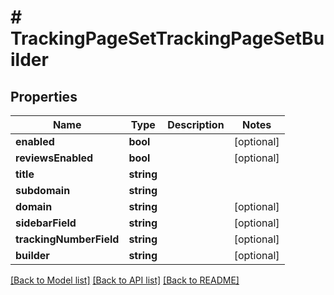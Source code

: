 # # TrackingPageSetTrackingPageSetBuilder

## Properties

Name | Type | Description | Notes
------------ | ------------- | ------------- | -------------
**enabled** | **bool** |  | [optional] 
**reviewsEnabled** | **bool** |  | [optional] 
**title** | **string** |  | 
**subdomain** | **string** |  | 
**domain** | **string** |  | [optional] 
**sidebarField** | **string** |  | [optional] 
**trackingNumberField** | **string** |  | [optional] 
**builder** | **string** |  | [optional] 

[[Back to Model list]](../../README.md#documentation-for-models) [[Back to API list]](../../README.md#documentation-for-api-endpoints) [[Back to README]](../../README.md)


